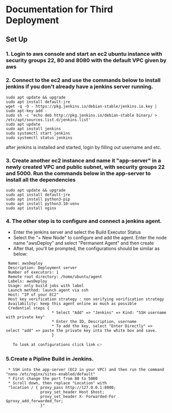 # Documentation for Third Deployment 

## Set Up

### 1. Login to aws console and start an ec2 ubuntu instance with security groups 22, 80 and 8080 with the default VPC given by aws

### 2. Connect to the ec2 and use the commands below to install jenkins if you don't already have a jenkins server running.
```
sudo apt update && upgrade
sudo apt install default-jre
wget -q -O - https://pkg.jenkins.io/debian-stable/jenkins.io.key | sudo apt-key add -
sudo sh -c 'echo deb http://pkg.jenkins.io/debian-stable binary/ > /etc/apt/sources.list.d/jenkins.list'
sudo apt update
sudo apt install jenkins
sudo systemctl start jenkins
sudo systemctl status jenkins
```
after jenkins is installed and started, login by filling out username and etc.

### 3. Create another ec2 instance and name it "app-server" in a newly created VPC and public subnet, with security groups 22 and 5000. Run the commands below in the app-server to install all the dependencies
```
sudo apt update && upgrade
sudo apt install default-jre
sudo apt install python3-pip
sudo apt install python3.10-venv
sudo apt install nginx
```
### 4. The other step is to configure and connect a jenkins agent.

* Enter the jenkins server and select the Build Executor Status
* Select the "+ New Node" to configure and add the agent. Enter the node name "awsDeploy" and select "Permanent Agent" and then create 
* After that, you'll be prompted, the configurations should be similar as below: 
 ```
  Name: awsDeploy
  Description: Deployment server
  Number of executors: 1
  Remote root directory: /home/ubuntu/agent 
  Labels: awsDeploy
  Usage: only build jobs with label
  Launch method: launch agent via ssh
  Host: "IP of your EC2"
  Host key verification strategy : non verifying verification strategy
  Availability: keep this agent online as much as possible 
  Credential steps {
                     * Select "Add" => "Jenkins" => Kind: "SSH username with private key"
                     * Enter the ID, Description, username
                     * To add the key, select "Enter Directly" => select "add" => paste the private key into the white box and save.
                     }
                     
    To look at configurations click link 👉
  ```
  
### 5.Create a Pipline Build in Jenkins.
     * SSH into the app-server (EC2 in your VPC) and then run the command "nano /etc/nginx/sites-enabled/default"
     * First change the port from 80 to 5000
     * Scroll down, then replace "Location" with 
     "location / { proxy_pass http://127.0.0.1:8000;
                   proxy_set_header Host $host;
                   proxy_set_header X- Forwarded-For $proxy_add_forwarded_for;
                   }"
  
  
